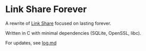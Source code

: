 # Link Share Forever

A rewrite of [Link Share](https://github.com/Graicc/link-share/) focused on lasting forever.

Written in C with minimal dependencies (SQLite, OpenSSL, libc).

For updates, see [log.md](notes/log.md)